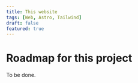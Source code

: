 ```yaml
---
title: This website
tags: [Web, Astro, Tailwind]
draft: false
featured: true
---
```


# Roadmap for this project

To be done.
